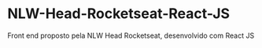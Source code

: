 # NLW-Head-Rocketseat-React-JS
Front end proposto pela NLW Head Rocketseat, desenvolvido com React JS
